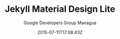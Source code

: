 ---
title: "Jekyll Material Design Lite"
github: https://github.com/gdg-managua/jekyll-mdl
demo: http://www.gdgmanagua.org/jekyll-mdl 
author: Google Developers Group Managua

ssg:
  - Jekyll
cms:
  - No Cms
date: 2015-07-11T17:08:43Z
github_branch: master
---